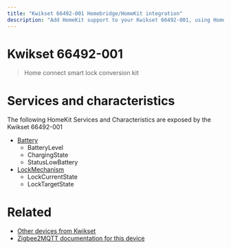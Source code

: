 ```yaml
---
title: "Kwikset 66492-001 Homebridge/HomeKit integration"
description: "Add HomeKit support to your Kwikset 66492-001, using Homebridge, Zigbee2MQTT and homebridge-z2m."
---
```

<!---
This file has been GENERATED using src/docgen/docgen.ts
DO NOT EDIT THIS FILE MANUALLY!
-->
# Kwikset 66492-001
> Home connect smart lock conversion kit


# Services and characteristics
The following HomeKit Services and Characteristics are exposed by
the Kwikset 66492-001

* [Battery](../../battery.md)
  * BatteryLevel
  * ChargingState
  * StatusLowBattery
* [LockMechanism](../../lock.md)
  * LockCurrentState
  * LockTargetState


# Related
* [Other devices from Kwikset](../index.md#kwikset)
* [Zigbee2MQTT documentation for this device](https://www.zigbee2mqtt.io/devices/66492-001.html)